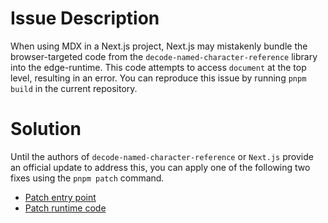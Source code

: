 # Issue Description

When using MDX in a Next.js project, Next.js may mistakenly bundle the browser-targeted code from the `decode-named-character-reference` library into the edge-runtime. This code attempts to access `document` at the top level, resulting in an error. You can reproduce this issue by running `pnpm build` in the current repository.

# Solution

Until the authors of `decode-named-character-reference` or `Next.js` provide an official update to address this, you can apply one of the following two fixes using the `pnpm patch` command.

- [Patch entry point](https://github.com/ioslh/nextjs-edge-import/pull/1)
- [Patch runtime code](https://github.com/ioslh/nextjs-edge-import/pull/2)
